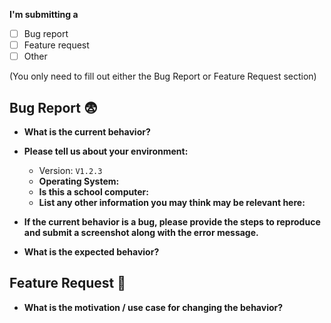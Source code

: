 **I'm submitting a**
  - [ ] Bug report
  - [ ] Feature request
  - [ ] Other

(You only need to fill out either the Bug Report or Feature Request section)

## Bug Report 😨
* **What is the current behavior?**



* **Please tell us about your environment:**
  
  - Version: `V1.2.3`
  - **Operating System:** 
  - **Is this a school computer:** 
  - **List any other information you may think may be relevant here:** 



* **If the current behavior is a bug, please provide the steps to reproduce and submit a screenshot along with the error message.**



* **What is the expected behavior?**



## Feature Request 🚀
* **What is the motivation / use case for changing the behavior?**


